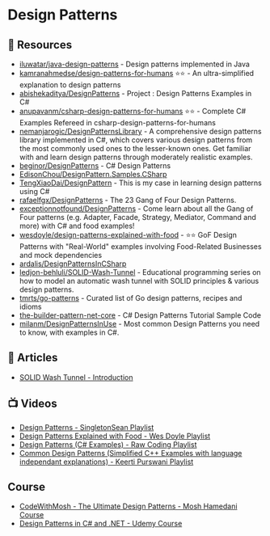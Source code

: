 # Design Patterns

## 📘 Resources

- [iluwatar/java-design-patterns](https://github.com/iluwatar/java-design-patterns) - Design patterns implemented in Java
- [kamranahmedse/design-patterns-for-humans](https://github.com/kamranahmedse/design-patterns-for-humans) ⭐⭐ - An ultra-simplified explanation to design patterns
- [abishekaditya/DesignPatterns](https://github.com/abishekaditya/DesignPatterns) - Project : Design Patterns Examples in C#
- [anupavanm/csharp-design-patterns-for-humans](https://github.com/anupavanm/csharp-design-patterns-for-humans) ⭐⭐ - Complete C# Examples Refereed in csharp-design-patterns-for-humans
- [nemanjarogic/DesignPatternsLibrary](https://github.com/nemanjarogic/DesignPatternsLibrary) - A comprehensive design patterns library implemented in C#, which covers various design patterns from the most commonly used ones to the lesser-known ones. Get familiar with and learn design patterns through moderately realistic examples.
- [beginor/DesignPatterns](https://github.com/beginor/DesignPatterns) - C# Design Patterns
- [EdisonChou/DesignPattern.Samples.CSharp](https://github.com/EdisonChou/DesignPattern.Samples.CSharp)
- [TengXiaoDai/DesignPattern](https://github.com/TengXiaoDai/DesignPattern) - This is my case in learning design patterns using C#
- [rafaelfgx/DesignPatterns](https://github.com/rafaelfgx/DesignPatterns) - The 23 Gang of Four Design Patterns.
- [exceptionnotfound/DesignPatterns](https://github.com/exceptionnotfound/DesignPatterns) - Come learn about all the Gang of Four patterns (e.g. Adapter, Facade, Strategy, Mediator, Command and more) with C# and food examples!
- [wesdoyle/design-patterns-explained-with-food](https://github.com/wesdoyle/design-patterns-explained-with-food) - ⭐⭐ GoF Design Patterns with "Real-World" examples involving Food-Related Businesses and mock dependencies
- [ardalis/DesignPatternsInCSharp](https://github.com/ardalis/DesignPatternsInCSharp)
- [ledjon-behluli/SOLID-Wash-Tunnel](https://github.com/ledjon-behluli/SOLID-Wash-Tunnel) - Educational programming series on how to model an automatic wash tunnel with SOLID principles & various design patterns.
- [tmrts/go-patterns](https://github.com/tmrts/go-patterns) - Curated list of Go design patterns, recipes and idioms
- [the-builder-pattern-net-core](https://garywoodfine.com/the-builder-pattern-net-core) - C# Design Patterns Tutorial Sample Code
- [milanm/DesignPatternsInUse](https://github.com/milanm/DesignPatternsInUse) - Most common Design Patterns you need to know, with examples in C#.

## 📕 Articles
- [SOLID Wash Tunnel - Introduction](https://www.ledjonbehluli.com/posts/wash-tunnel/introduction/)

## 📺 Videos
- [Design Patterns - SingletonSean Playlist](https://www.youtube.com/playlist?list=PLA8ZIAm2I03jaAbvEWk7nHlBYxy03JP46)
- [Design Patterns Explained with Food - Wes Doyle Playlist](https://www.youtube.com/playlist?list=PL3_YUnRN3Uhi-__AdJ3yWgDB95_GYeX3x)
- [Design Patterns (C# Examples) - Raw Coding Playlist](https://www.youtube.com/playlist?list=PLOeFnOV9YBa4ary9fvCULLn7ohNKR6Ees)
- [Common Design Patterns (Simplified C++ Examples with language independant explanations) - Keerti Purswani Playlist](https://www.youtube.com/playlist?list=PLliXPok7ZonlZJuAN0hvUnf5ovFepjxU0)

## Course
- [CodeWithMosh - The Ultimate Design Patterns - Mosh Hamedani Course](https://codewithmosh.com/p/design-patterns)
- [Design Patterns in C# and .NET - Udemy Course](https://www.udemy.com/course/design-patterns-csharp-dotnet/)

